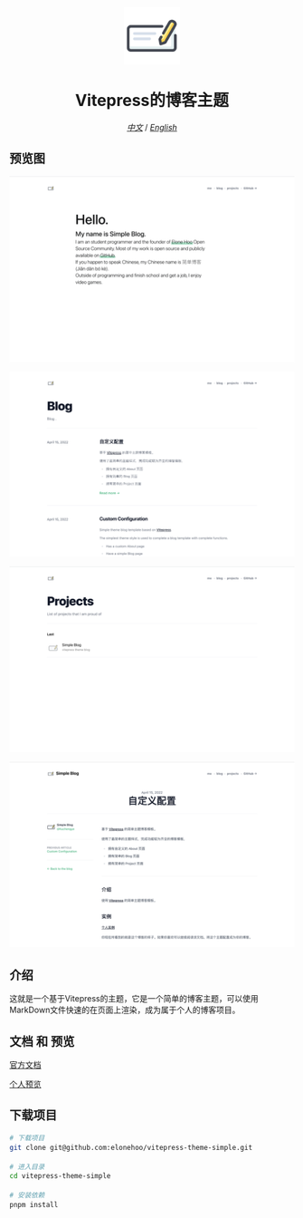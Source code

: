 <div align="center">
  <img width="100px" height="100px" src="./public/logo.svg"/>
</div>

<h1 align="center">Vitepress的博客主题</h1>

<div align="center">
  <i><a href="./ZH-README.markdown">中文</a></i> / <i><a href="./README.markdown">English</a></i>
</div>

## 预览图

![me.png](./public/markdown/me.png)

![blog.png](./public/markdown/blog.png)

![projects.png](./public/markdown/projects.png)

![zhBlog.png](./public/markdown/zh/zhBlog.png)

## 介绍

这就是一个基于Vitepress的主题，它是一个简单的博客主题，可以使用MarkDown文件快速的在页面上渲染，成为属于个人的博客项目。

## 文档 和 预览

[官方文档](https://simple.elonehoo.xyz/)

[个人预览](https://elonehoo.xyz/)

## 下载项目

```bash
# 下载项目
git clone git@github.com:elonehoo/vitepress-theme-simple.git

# 进入目录
cd vitepress-theme-simple

# 安装依赖
pnpm install
```
